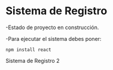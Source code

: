 <h1>Sistema de Registro  </h1>

-Estado de proyecto en construcción.

-Para ejecutar el sistema debes poner:

```npm install react```

Sistema de Registro 2
